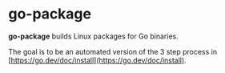 # go-package

**go-package** builds Linux packages for Go binaries.

The goal is to be an automated version of the 3 step process in [https://go.dev/doc/install](https://go.dev/doc/install).

